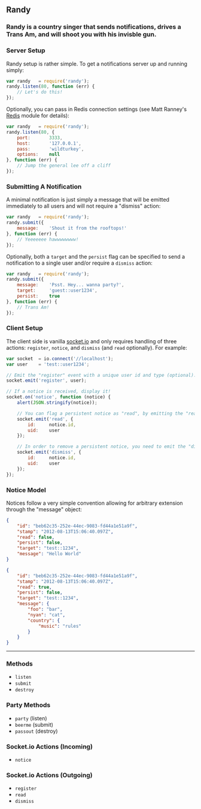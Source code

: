 ## Randy
### Randy is a country singer that sends notifications, drives a Trans Am, and will shoot you with his invisble gun.

### Server Setup
Randy setup is rather simple. To get a notifications server up and running simply:
```javascript
var randy   = require('randy');
randy.listen(80, function (err) {
    // Let's do this!
});
```

Optionally, you can pass in Redis connection settings (see Matt Ranney's [Redis](https://github.com/mranney/node_redis) module for details):
```javascript
var randy   = require('randy');
randy.listen(80, {
    port:       3333,
    host:       '127.0.0.1',
    pass:       'wildturkey',
    options:    null
}, function (err) {
    // Jump the general lee off a cliff
});
```

### Submitting A Notification
A minimal notification is just simply a message that will be emitted immediately to all users and will not require a "dismiss" action:
```javascript
var randy   = require('randy');
randy.submit({
    message:    'Shout it from the rooftops!'
}, function (err) {
    // Yeeeeeee hawwwwwwww! 
});
```

Optionally, both a `target` and the `persist` flag can be specified to send a notification to a single user and/or require a `dismiss` action:
```javascript
var randy   = require('randy');
randy.submit({
    message:    'Psst. Hey... wanna party?',
    target:     'guest::user1234',
    persist:    true
}, function (err) {
    // Trans Am! 
});
```

### Client Setup
The client side is vanilla [socket.io](http://socket.io/) and only requires handling of three actions: `register`, `notice`, and `dismiss` (and `read` optionally). For example:

```javascript
var socket  = io.connect('//localhost');
var user    = 'test::user1234';

// Emit the "register" event with a unique user id and type (optional).
socket.emit('register', user);

// If a notice is received, display it!
socket.on('notice', function (notice) {
    alert(JSON.stringify(notice));

    // You can flag a persistent notice as "read", by emitting the "read" action
    socket.emit('read', {
        id:     notice.id,
        uid:    user
    });

    // In order to remove a persistent notice, you need to emit the "dismiss" action
    socket.emit('dismiss', {
        id:     notice.id,
        uid:    user
    });
});
```

### Notice Model
Notices follow a very simple convention allowing for arbitrary extension through the "message" object:
```json
{
    "id": "beb62c35-252e-44ec-9083-fd44a1e51a9f",
    "stamp": "2012-08-13T15:06:40.097Z",
    "read": false,
    "persist": false,
    "target": "test::1234",
    "message": "Hello World"
}
```

```json
{
    "id": "beb62c35-252e-44ec-9083-fd44a1e51a9f",
    "stamp": "2012-08-13T15:06:40.097Z",
    "read": true,
    "persist": false,
    "target": "test::1234",
    "message": {
        "foo": "bar",
        "nyan": "cat",
        "country": {
            "music": "rules"
        }
    }
}
```

---

### Methods
- `listen`
- `submit`
- `destroy`

### Party Methods
- `party` (listen)
- `beerme` (submit)
- `passout` (destroy)

### Socket.io Actions (Incoming)
- `notice`

### Socket.io Actions (Outgoing)
- `register`
- `read`
- `dismiss`